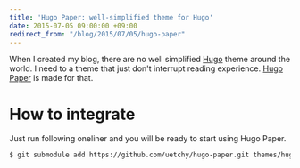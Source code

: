 ```yaml
---
title: 'Hugo Paper: well-simplified theme for Hugo'
date: 2015-07-05 09:00:00 +09:00
redirect_from: "/blog/2015/07/05/hugo-paper"
---
```


When I created my blog, there are no well simplified [Hugo](http://gohugo.io) theme around the world. I need to a theme that just don't interrupt reading experience. [Hugo Paper](https://github.com/uetchy/hugo-paper) is made for that.

# How to integrate

Just run following oneliner and you will be ready to start using Hugo Paper.

```bash
$ git submodule add https://github.com/uetchy/hugo-paper.git themes/hugo-paper && git submodule update
```
